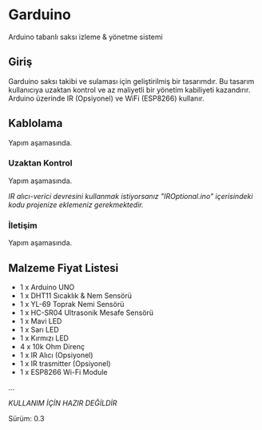 # Garduino
Arduino tabanlı saksı izleme & yönetme sistemi

## Giriş

Garduino saksı takibi ve sulaması için geliştirilmiş bir tasarımdır. Bu tasarım kullanıcıya uzaktan kontrol ve az maliyetli bir yönetim kabiliyeti kazandırır. Arduino üzerinde IR (Opsiyonel) ve WiFi (ESP8266) kullanır.

## Kablolama

Yapım aşamasında.

### Uzaktan Kontrol

Yapım aşamasında.

*IR alıcı-verici devresini kullanmak istiyorsanız "IROptional.ino" içerisindeki kodu projenize eklemeniz gerekmektedir.*

### İletişim

Yapım aşamasında.


## Malzeme Fiyat Listesi

* 1 x Arduino UNO
* 1 x DHT11 Sıcaklık & Nem Sensörü
* 1 x YL-69 Toprak Nemi Sensörü
* 1 x HC-SR04 Ultrasonik Mesafe Sensörü
* 1 x Mavi LED
* 1 x Sarı LED
* 1 x Kırmızı LED
* 4 x 10k Ohm Direnç
* 1 x IR Alıcı (Opsiyonel)
* 1 x IR trasmitter (Opsiyonel)
* 1 x ESP8266 Wi-Fi Module

…



*KULLANIM İÇİN HAZIR DEĞİLDİR*

Sürüm: 0.3
